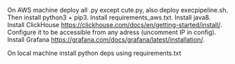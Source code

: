 On AWS machine deploy all .py except cute.py, also deploy execpipeline.sh. Then install python3 + pip3. Install requirements_aws.txt. Install java8.
Install ClickHouse https://clickhouse.com/docs/en/getting-started/install/. Configure it to be accessible from any adress (uncomment IP in config).
Install Grafana https://grafana.com/docs/grafana/latest/installation/.

On local machine install python deps using requirements.txt